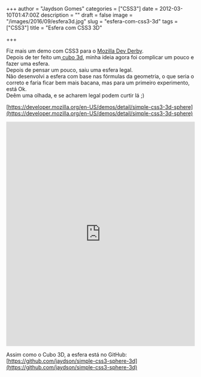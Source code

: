 +++
author = "Jaydson Gomes"
categories = ["CSS3"]
date = 2012-03-10T01:47:00Z
description = ""
draft = false
image = "/images/2016/09/esfera3d.jpg"
slug = "esfera-com-css3-3d"
tags = ["CSS3"]
title = "Esfera com CSS3 3D"

+++

Fiz mais um demo com CSS3 para o [Mozilla Dev Derby](https://developer.mozilla.org/en-US/demos/devderby).  
Depois de ter feito um[ cubo 3d](http://jaydson.org/cubo-3d-com-css3/), minha ideia agora foi complicar um pouco e fazer uma esfera.  
Depois de pensar um pouco, saiu uma esfera legal.  
Não desenvolvi a esfera com base nas fórmulas da geometria, o que seria o correto e faria ficar bem mais bacana, mas para um primeiro experimento, está Ok.  
Deêm uma olhada, e se acharem legal podem curtir lá ;)  

[https://developer.mozilla.org/en-US/demos/detail/simple-css3-3d-sphere](https://developer.mozilla.org/en-US/demos/detail/simple-css3-3d-sphere)  

<iframe width="100%" height="600" src="https://developer.cdn.mozilla.net/media/uploads/demos/j/a/jaydson/490d4552856ec880df8d5be12d235aea/simple-css3-3d-spher_1331331371_demo_package/index.html" frameborder="0" allowfullscreen></iframe>  

Assim como o Cubo 3D, a esfera está no GitHub:
[https://github.com/jaydson/simple-css3-sphere-3d](https://github.com/jaydson/simple-css3-sphere-3d)